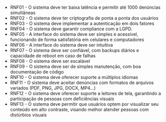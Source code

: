- RNF01 - O sistema deve ter baixa latência e permitir até 1000 denúncias simultâneas
- RNF02 - O sistema deve ter criptografia de ponta a ponta dos usuários
- RNF03 - O sistema deve implementar a autenticação em dois fatores
- RNF04 - O sistema deve garantir compliance com a LGPD.
- RNF05 - A interface do sistema deve ser simples e acessível, funcionando de forma satisfatória em celulares e computadores
- RNF06 - A interface do sistema deve ser intuitiva
- RNF07 - O sistema deve ser confiável, com backups diários e capacidade de reboot em caso de falhas
- RNF08 - O sistema deve ser escalável
- RNF09 - O sistema deve ser de simples manutenção, com boa documentação de código
- RNF10 - O sistema deve oferecer suporte a múltiplos idiomas
- RNF11 - O sistema deve aceitar denúncias com formatos de arquivos variados (PDF, PNG, JPG, DOCX, MP4...)
- RNF12 - O sistema deve oferecer suporte a leitores de tela, garantindo a participação de pessoas com deficiências visuais
- RNF13 - O sistema deve permitir que usuários optem por visualizar seu conteúdo em alto contraste, visando melhor atender pessoas com distúrbios visuais 
